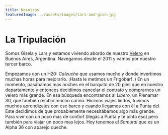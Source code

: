 ```yaml
---
title: Nosotros
featuredImage: ../assets/images/lars-and-gise.jpg
---
```


# La Tripulación

Somos Gisela y Lars y estamos viviendo abordo de nuestro
[Velero](./velero) en Buenos Aires, Argentina. Navegamos desde
el 2011 y vamos por nuestro tercer barco.

Empezamos con un H20: _Caleuche_ que usamos mucho y donde invertimos
muchas horas para mejorarlo. ¡Hasta le metimos un Frigobar! :)
En un momento, pasábamos mas noches en el barquito de 20 pies que en 
nuestro departamento y entonces decidimos cancelar el
contrato y comprarnos un velero más grande. En esa búsqueda
encontramos al _Libero_, un Plenamar 30, que también recibió mucho
cariño. Hicimos viajes lindos, tuvimos muchos aprendizajes
con ese barco y cuando llegamos con él a Punta del Este decidimos de
que probablemente necesitábamos algo más grande. Para vivir con un poco más
de confort (llegás a Punta y te pinta eso) pero también para viajar un poco mas lejos. 
Hoy tenemos el _Samurai_ que es un Alpha 36 con aparejo queche.
